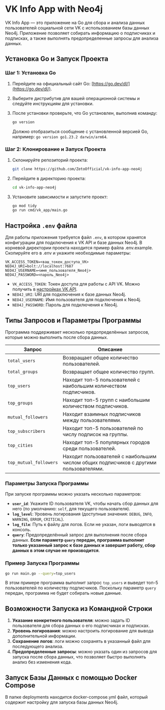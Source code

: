 # VK Info App with Neo4j

VK Info App — это приложение на Go для сбора и анализа данных пользователей социальной сети VK с использованием базы данных Neo4j. Приложение позволяет собирать информацию о подписчиках и подписках, а также выполнять предопределенные запросы для анализа данных.

## Установка Go и Запуск Проекта

### Шаг 1: Установка Go

1. Перейдите на официальный сайт Go: [https://go.dev/dl/](https://go.dev/dl/).
2. Выберите дистрибутив для вашей операционной системы и следуйте инструкциям для установки.
3. После установки проверьте, что Go установлен, выполнив команду:

   ```bash
   go version
   ```

   Должно отобразиться сообщение с установленной версией Go, например: `go version go1.23.2 darwin/arm64`.

### Шаг 2: Клонирование и Запуск Проекта

1. Склонируйте репозиторий проекта:

   ```bash
   git clone https://github.com/ZetoOfficial/vk-info-app-neo4j
   ```

2. Перейдите в директорию проекта:

   ```bash
   cd vk-info-app-neo4j
   ```

3. Установите зависимости и запустите проект:

   ```bash
   go mod tidy
   go run cmd/vk_app/main.go
   ```

## Настройка `.env` файла

Для работы приложения требуется файл `.env`, в котором хранятся конфигурации для подключения к VK API и базе данных Neo4j. 
В корневой директории проекта находится пример файла .env.example. Скопируйте его в .env и укажите необходимые параметры:

```env
VK_ACCESS_TOKEN=<ваш_токен_доступа_VK>
NEO4J_URI=bolt://localhost:7687
NEO4J_USERNAME=<имя_пользователя_Neo4j>
NEO4J_PASSWORD=<пароль_Neo4j>
```

- `VK_ACCESS_TOKEN`: Токен доступа для работы с API VK. Можно получить в [настройках VK API](https://vk.com/dev).
- `NEO4J_URI`: URI для подключения к базе данных Neo4j.
- `NEO4J_USERNAME`: Имя пользователя для подключения к Neo4j.
- `NEO4J_PASSWORD`: Пароль для подключения к Neo4j.

## Типы Запросов и Параметры Программы

Программа поддерживает несколько предопределённых запросов, которые можно выполнить после сбора данных.

| Запрос               | Описание                                                                 |
|----------------------|--------------------------------------------------------------------------|
| `total_users`        | Возвращает общее количество пользователей.                              |
| `total_groups`       | Возвращает общее количество групп.                                      |
| `top_users`          | Находит топ-5 пользователей с наибольшим количеством подписчиков.       |
| `top_groups`         | Находит топ-5 групп с наибольшим количеством подписчиков.               |
| `mutual_followers`   | Находит взаимных подписчиков между пользователями.                      |
| `top_subscribers`    | Находит топ-5 пользователей по числу подписок на группы.               |
| `top_cities`         | Находит топ-5 популярных городов среди пользователей.                   |
| `top_mutual_followers` | Находит пользователей с наибольшим числом общих подписчиков с другими пользователями. |

### Параметры Запуска Программы

При запуске программы можно указать несколько параметров:

- **`user_id`**: Укажите ID пользователя VK, чтобы начать сбор данных для него (по умолчанию: `self`, для текущего пользователя).
- **`log_level`**: Уровень логирования (доступные значения: `DEBUG`, `INFO`, `WARNING`, `ERROR`, `CRITICAL`).
- **`log_file`**: Путь к файлу для логов. Если не указан, логи выводятся в консоль.
- **`query`**: Предопределённый запрос для выполнения после сбора данных. **Если параметр `query` передан, программа выполнит только указанный запрос к базе данных и завершит работу, сбор данных в этом случае не производится**.

### Пример Запуска Программы

```bash
go run main.go --query=top_users
```

В этом примере программа выполнит запрос `top_users` и выведет топ-5 пользователей по количеству подписчиков. Поскольку параметр `query` передан, программа не будет собирать новые данные.

## Возможности Запуска из Командной Строки

1. **Указание конкретного пользователя**: можно задать ID пользователя для сбора данных о его подписчиках и подписках.
2. **Уровень логирования**: можно настроить логирование для вывода дополнительной информации.
3. **Сохранение логов**: логи можно сохранять в указанный файл для последующего анализа.
4. **Предопределенные запросы**: можно указать один из запросов для запуска после сбора данных, что позволяет быстро выполнять анализ без изменения кода.

## Запуск Базы Данных с помощью Docker Compose

В папке deployments находится docker-compose.yml файл, который содержит настройку для запуска базы данных Neo4j. 
